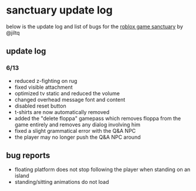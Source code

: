# sanctuary update log

below is the update log and list of bugs for the [roblox game sanctuary](https://www.roblox.com/games/9519233512/) by @jiltq

## update log

### 6/13
- reduced z-fighting on rug
- fixed visible attachment
- optimized tv static and reduced the volume
- changed overhead message font and content
- disabled reset button
- t-shirts are now automatically removed
- added the "delete floppa" gamepass which removes floppa from the game entirely and removes any dialog involving him
- fixed a slight grammatical error with the Q&A NPC
- the player may no longer push the Q&A NPC around

## bug reports

- floating platform does not stop following the player when standing on an island
- standing/sitting animations do not load
